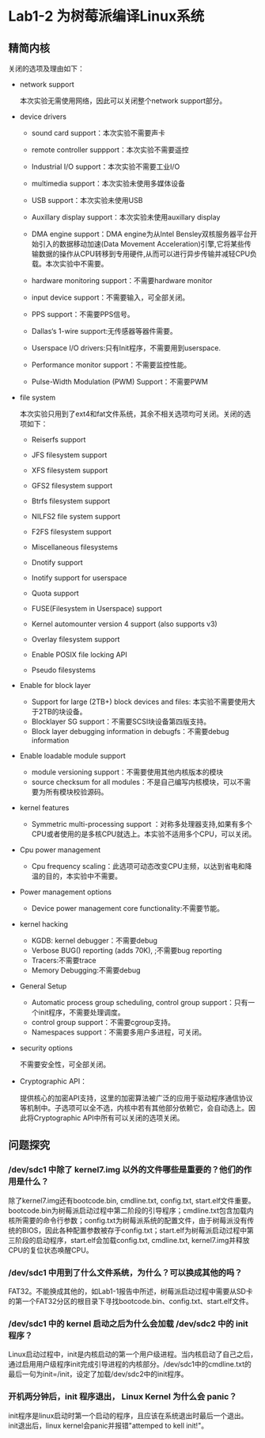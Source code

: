 # Lab1-2 为树莓派编译Linux系统
## 精简内核
关闭的选项及理由如下：

- network support     

  本次实验无需使用网络，因此可以关闭整个network support部分。  

  

- device drivers  
  - sound card support：本次实验不需要声卡   

  - remote controller suppport：本次实验不需要遥控   

  - Industrial I/O support：本次实验不需要工业I/O   

  - multimedia support：本次实验未使用多媒体设备

  - USB support：本次实验未使用USB

  - Auxillary display support：本次实验未使用auxillary display

  - DMA engine support：DMA engine为从Intel Bensley双核服务器平台开始引入的数据移动加速(Data Movement Acceleration)引擎,它将某些传输数据的操作从CPU转移到专用硬件,从而可以进行异步传输并减轻CPU负载。本次实验中不需要。

  - hardware monitoring support：不需要hardware monitor

  - input device support：不需要输入，可全部关闭。

  - PPS support：不需要PPS信号。

  - Dallas‘s 1-wire support:无传感器等器件需要。

  - Userspace I/O drivers:只有Init程序，不需要用到userspace.

  - Performance monitor support：不需要监控性能。

  - Pulse-Width Modulation (PWM) Support：不需要PWM

    

- file system

  本次实验只用到了ext4和fat文件系统，其余不相关选项均可关闭。关闭的选项如下：

  - Reiserfs support

  - JFS filesystem support 

  - XFS filesystem support

  - GFS2 filesystem support

  - Btrfs filesystem support

  - NILFS2 file system support

  - F2FS filesystem support

  - Miscellaneous filesystems

  - Dnotify support

  - Inotify support for userspace

  - Quota support

  - FUSE(Filesystem in Userspace) support

  - Kernel automounter version 4 support (also supports v3)

  - Overlay filesystem support

  - Enable POSIX file locking API

  - Pseudo filesystems

    

- Enable for block layer
  - Support for large (2TB+) block devices and files: 本实验不需要使用大于2TB的块设备。
  - Blocklayer SG support：不需要SCSI块设备第四版支持。
  - Block layer debugging information in debugfs：不需要debug information   



- Enable loadable module support
  - module versioning support：不需要使用其他内核版本的模块     
  - source checksum for all modules：不是自己编写内核模块，可以不需要为所有模块校验源码。  



- kernel features
  - Symmetric multi-processing support ：对称多处理器支持,如果有多个CPU或者使用的是多核CPU就选上。本实验不适用多个CPU，可以关闭。



- Cpu power management
  - Cpu frequency scaling：此选项可动态改变CPU主频，以达到省电和降温的目的，本实验中不需要。



- Power management options
  - Device power management core functionality:不需要节能。



- kernel hacking
  - KGDB: kernel debugger：不需要debug
  - Verbose BUG() reporting (adds 70K), ;不需要bug reporting
  - Tracers:不需要trace
  - Memory Debugging:不需要debug



- General Setup
  - Automatic process group scheduling, control group support：只有一个init程序，不需要处理调度。 
  - control group support：不需要cgroup支持。
  - Namespaces support：不需要多用户多进程，可关闭。



- security options

  不需要安全性，可全部关闭。



- Cryptographic API：

  提供核心的加密API支持，这里的加密算法被广泛的应用于驱动程序通信协议等机制中。子选项可以全不选，内核中若有其他部分依赖它，会自动选上。因此将Cryptographic API中所有可以关闭的选项关闭。

  

## 问题探究
### /dev/sdc1 中除了 kernel7.img 以外的文件哪些是重要的？他们的作用是什么？

除了kernel7.img还有bootcode.bin, cmdline.txt, config.txt, start.elf文件重要。bootcode.bin为树莓派启动过程中第二阶段的引导程序；cmdline.txt包含加载内核所需要的命令行参数；config.txt为树莓派系统的配置文件，由于树莓派没有传统的BIOS，因此各种配置参数被存于config.txt；start.elf为树莓派启动过程中第三阶段的启动程序，start.elf会加载config.txt, cmdline.txt, kernel7.img并释放CPU的复位状态唤醒CPU。

### /dev/sdc1 中用到了什么文件系统，为什么？可以换成其他的吗？

FAT32。不能换成其他的，如Lab1-1报告中所述，树莓派启动过程中需要从SD卡的第一个FAT32分区的根目录下寻找bootcode.bin、config.txt、start.elf文件。     

### /dev/sdc1 中的 kernel 启动之后为什么会加载 /dev/sdc2 中的 init 程序？

Linux启动过程中，init是内核启动的第一个用户级进程。当内核启动了自己之后，通过启用用户级程序init完成引导进程的内核部分。/dev/sdc1中的cmdline.txt的最后一句为init=/init，设定了加载/dev/sdc2中的init程序。



### 开机两分钟后，init 程序退出， Linux Kernel 为什么会 panic？

init程序是linux启动时第一个启动的程序，且应该在系统退出时最后一个退出。init退出后，linux kernel会panic并报错"attemped to kell init!"。